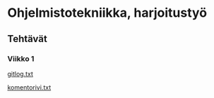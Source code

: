 # Ohjelmistotekniikka, harjoitustyö 

## Tehtävät

### Viikko 1

[gitlog.txt](laskarit/viikko1/gitlog.txt)

[komentorivi.txt](/laskarit/viikko1/komentorivi.txt)
